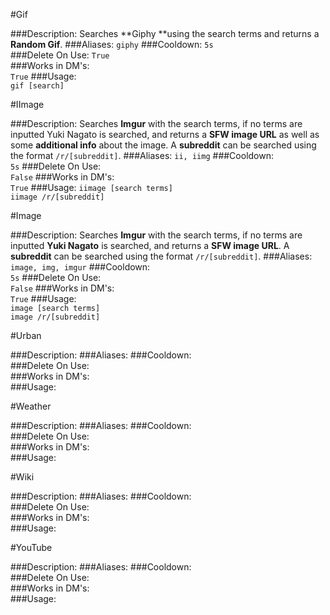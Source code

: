 #Gif
>
###Description:
Searches **Giphy **using the search terms and returns a **Random Gif**.
###Aliases:
`giphy`
###Cooldown:
`5s`  
###Delete On Use:
`True`  
###Works in DM's:  
`True`
###Usage:  
`gif [search]`

#IImage
>
###Description:
Searches **Imgur** with the search terms, if no terms are inputted Yuki Nagato is searched, and returns a **SFW image URL** as well as some **additional info** about the image. A **subreddit** can be searched using the format `/r/[subreddit]`.
###Aliases:
`ii, iimg`
###Cooldown:  
`5s`
###Delete On Use:  
`False`
###Works in DM's:  
`True`
###Usage:
`iimage [search terms]`  
`iimage /r/[subreddit]`  


#Image
>
###Description:
Searches **Imgur** with the search terms, if no terms are inputted **Yuki Nagato** is searched, and returns a **SFW image URL**. A **subreddit** can be searched using the format `/r/[subreddit]`.
###Aliases:
`image, img, imgur`
###Cooldown:  
`5s`
###Delete On Use:  
`False`
###Works in DM's:  
`True`
###Usage:  
`image [search terms]`  
`image /r/[subreddit]`

#Urban
>
###Description:
###Aliases:
###Cooldown:  
###Delete On Use:  
###Works in DM's:  
###Usage:  


#Weather
>
###Description:
###Aliases:
###Cooldown:  
###Delete On Use:  
###Works in DM's:  
###Usage:  


#Wiki
>
###Description:
###Aliases:
###Cooldown:  
###Delete On Use:  
###Works in DM's:  
###Usage:  


#YouTube
>
###Description:
###Aliases:
###Cooldown:  
###Delete On Use:  
###Works in DM's:  
###Usage:  
